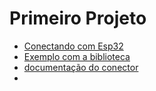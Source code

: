 # Primeiro Projeto

* [Conectando com Esp32](https://excalidraw.com/#json=xvjR5feSgR0B1jLRGwFPC,HyU8Hy89VV5awigRgIIEgQ)
* [Exemplo com a biblioteca](https://github.com/NeoCat/ESP32-P3RGB64x32MatrixPanel)
* [documentação do conector](https://laborjag.com/venta/arduino/panel-p3-64x32-rgb-led-matrix/)
* 
